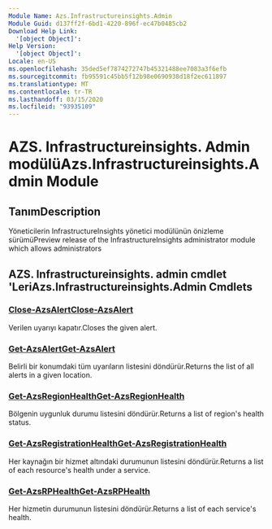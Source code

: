 ```yaml
---
Module Name: Azs.Infrastructureinsights.Admin
Module Guid: d137ff2f-6bd1-4220-896f-ec47b0485cb2
Download Help Link:
  '[object Object]': 
Help Version:
  '[object Object]': 
Locale: en-US
ms.openlocfilehash: 35ded5ef7874272747b45321488ee7083a3f6efb
ms.sourcegitcommit: fb95591c45bb5f12b98e0690938d18f2ec611897
ms.translationtype: MT
ms.contentlocale: tr-TR
ms.lasthandoff: 03/15/2020
ms.locfileid: "93935109"
---
```

# <span data-ttu-id="0859a-101">AZS. Infrastructureinsights. Admin modülü</span><span class="sxs-lookup"><span data-stu-id="0859a-101">Azs.Infrastructureinsights.Admin Module</span></span>
## <span data-ttu-id="0859a-102">Tanım</span><span class="sxs-lookup"><span data-stu-id="0859a-102">Description</span></span>
<span data-ttu-id="0859a-103">Yöneticilerin InfrastructureInsights yönetici modülünün önizleme sürümü</span><span class="sxs-lookup"><span data-stu-id="0859a-103">Preview release of the InfrastructureInsights administrator module which allows administrators</span></span>  

## <span data-ttu-id="0859a-104">AZS. Infrastructureinsights. admin cmdlet 'Leri</span><span class="sxs-lookup"><span data-stu-id="0859a-104">Azs.Infrastructureinsights.Admin Cmdlets</span></span>
### [<span data-ttu-id="0859a-105">Close-AzsAlert</span><span class="sxs-lookup"><span data-stu-id="0859a-105">Close-AzsAlert</span></span>](Close-AzsAlert.md)
<span data-ttu-id="0859a-106">Verilen uyarıyı kapatır.</span><span class="sxs-lookup"><span data-stu-id="0859a-106">Closes the given alert.</span></span>

### [<span data-ttu-id="0859a-107">Get-AzsAlert</span><span class="sxs-lookup"><span data-stu-id="0859a-107">Get-AzsAlert</span></span>](Get-AzsAlert.md)
<span data-ttu-id="0859a-108">Belirli bir konumdaki tüm uyarıların listesini döndürür.</span><span class="sxs-lookup"><span data-stu-id="0859a-108">Returns the list of all alerts in a given location.</span></span>

### [<span data-ttu-id="0859a-109">Get-AzsRegionHealth</span><span class="sxs-lookup"><span data-stu-id="0859a-109">Get-AzsRegionHealth</span></span>](Get-AzsRegionHealth.md)
<span data-ttu-id="0859a-110">Bölgenin uygunluk durumu listesini döndürür.</span><span class="sxs-lookup"><span data-stu-id="0859a-110">Returns a list of region's health status.</span></span>

### [<span data-ttu-id="0859a-111">Get-AzsRegistrationHealth</span><span class="sxs-lookup"><span data-stu-id="0859a-111">Get-AzsRegistrationHealth</span></span>](Get-AzsRegistrationHealth.md)
<span data-ttu-id="0859a-112">Her kaynağın bir hizmet altındaki durumunun listesini döndürür.</span><span class="sxs-lookup"><span data-stu-id="0859a-112">Returns a list of each resource's health under a service.</span></span>

### [<span data-ttu-id="0859a-113">Get-AzsRPHealth</span><span class="sxs-lookup"><span data-stu-id="0859a-113">Get-AzsRPHealth</span></span>](Get-AzsRPHealth.md)
<span data-ttu-id="0859a-114">Her hizmetin durumunun listesini döndürür.</span><span class="sxs-lookup"><span data-stu-id="0859a-114">Returns a list of each service's health.</span></span>

